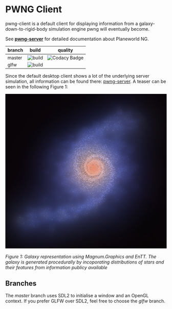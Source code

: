 # PWNG Client

pwng-client is a default client for displaying information from a galaxy-down-to-rigid-body simulation engine pwng will eventually become.

See **[pwng-server](https://github.com/planeworld/pwng-server)** for detailed documentation about Planeworld NG.

| branch | build | quality |
|-|-|-|
| master | ![build](https://github.com/planeworld/pwng-client/actions/workflows/ci.yml/badge.svg?branch=master) | ![Codacy Badge](https://app.codacy.com/project/badge/Grade/8d8325f947844b9f86d0947d28b6692f?branch=master) |
| glfw   | ![build](https://github.com/planeworld/pwng-client/actions/workflows/ci.yml/badge.svg?branch=glfw) | |

Since the default desktop client shows a lot of the underlying server simulation, all information can be found there: [pwng-server](https://github.com/planeworld/pwng-server). A teaser can be seen in the following Figure 1:

![Very early galaxy representation](screenshots/galaxy.png?raw=true)

*Figure 1: Galaxy representation using Magnum.Graphics and EnTT. The galaxy is generated procedurally by incoporating distributions of stars and their features from information publicy available*

## Branches

The *master* branch uses SDL2 to initialise a window and an OpenGL context. If you prefer GLFW over SDL2, feel free to choose the *glfw* branch.
